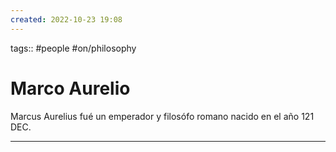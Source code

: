 ```yaml
---
created: 2022-10-23 19:08
---
```

tags:: #people #on/philosophy 
# Marco Aurelio
Marcus Aurelius fué un emperador y filosófo romano nacido en el año 121 DEC.
___
